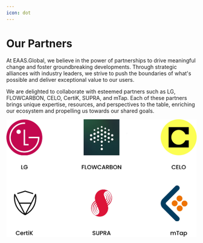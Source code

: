 ```yaml
---
icon: dot
---
```


# Our Partners

At EAAS.Global, we believe in the power of partnerships to drive meaningful change and foster groundbreaking developments. Through strategic alliances with industry leaders, we strive to push the boundaries of what's possible and deliver exceptional value to our users.

We are delighted to collaborate with esteemed partners such as LG, FLOWCARBON, CELO, CertiK, SUPRA, and mTap. Each of these partners brings unique expertise, resources, and perspectives to the table, enriching our ecosystem and propelling us towards our shared goals.

![](/src/headers/Partners.jpg)
